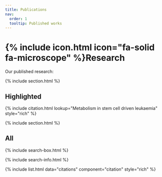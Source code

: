 ```yaml
---
title: Publications
nav:
  order: 1
  tooltip: Published works
---
```


# {% include icon.html icon="fa-solid fa-microscope" %}Research

Our published research:

{% include section.html %}

## Highlighted

{% include citation.html lookup="Metabolism in stem cell driven leukaemia" style="rich" %}

{% include section.html %}

## All

{% include search-box.html %}

{% include search-info.html %}

{% include list.html data="citations" component="citation" style="rich" %}

